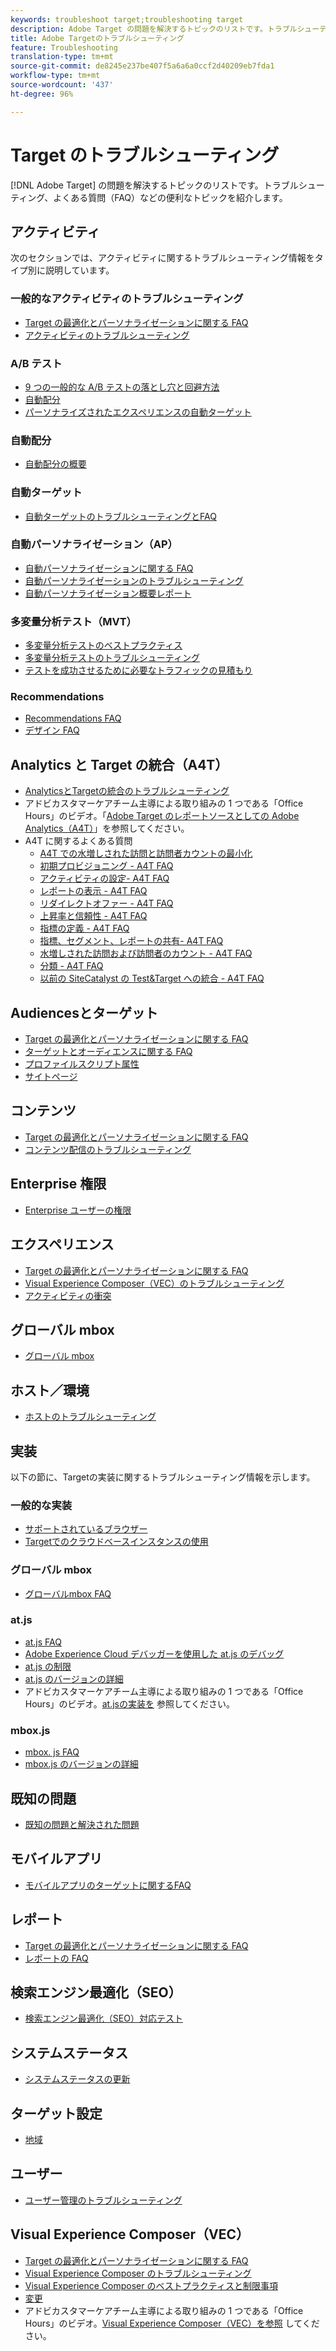```yaml
---
keywords: troubleshoot target;troubleshooting target
description: Adobe Target の問題を解決するトピックのリストです。トラブルシューティング、よくある質問（FAQ）などの便利なトピックを紹介します。
title: Adobe Targetのトラブルシューティング
feature: Troubleshooting
translation-type: tm+mt
source-git-commit: de8245e237be407f5a6a6a0ccf2d40209eb7fda1
workflow-type: tm+mt
source-wordcount: '437'
ht-degree: 96%

---
```



# Target のトラブルシューティング

[!DNL Adobe Target] の問題を解決するトピックのリストです。トラブルシューティング、よくある質問（FAQ）などの便利なトピックを紹介します。

## アクティビティ

次のセクションでは、アクティビティに関するトラブルシューティング情報をタイプ別に説明しています。

### 一般的なアクティビティのトラブルシューティング

* [Target の最適化とパーソナライゼーションに関する FAQ](/help/c-intro/cmp-target-standard-cheatsheet.md)
* [アクティビティのトラブルシューティング](/help/c-activities/c-troubleshooting-activities/troubleshooting-activities.md)

### A/B テスト

* [9 つの一般的な A/B テストの落とし穴と回避方法](/help/c-activities/t-test-ab/common-ab-testing-pitfalls.md)
* [自動配分](/help/c-activities/automated-traffic-allocation/automated-traffic-allocation.md)
* [パーソナライズされたエクスペリエンスの自動ターゲット](/help/c-activities/auto-target/auto-target-to-optimize.md)

### 自動配分

* [自動配分の概要](/help/c-activities/automated-traffic-allocation/automated-traffic-allocation.md#section_0E72C1D72DE74F589F965D4B1763E5C3)

### 自動ターゲット

* [自動ターゲットのトラブルシューティングとFAQ](/help/c-activities/auto-target/auto-target-troubleshooting-faqs.md)

### 自動パーソナライゼーション（AP）

* [自動パーソナライゼーションに関する FAQ](/help/c-activities/t-automated-personalization/automated-personalization-faq.md)
* [自動パーソナライゼーションのトラブルシューティング](/help/c-activities/t-automated-personalization/ap-trouble.md)
* [自動パーソナライゼーション概要レポート](/help/c-reports/reports-ap.md)

### 多変量分析テスト（MVT）

* [多変量分析テストのベストプラクティス](/help/c-activities/c-multivariate-testing/best-practices.md)
* [多変量分析テストのトラブルシューティング](/help/c-activities/c-multivariate-testing/best-practices.md)
* [テストを成功させるために必要なトラフィックの見積もり](/help/c-activities/c-multivariate-testing/t-create-multivariate-test/traffic-estimator.md)

### Recommendations

* [Recommendations FAQ](/help/c-recommendations/c-recommendations-faq/recommendations-faq.md)
* [デザイン FAQ](/help/c-recommendations/c-design-overview/template-faq.md)

## Analytics と Target の統合（A4T）

* [AnalyticsとTargetの統合のトラブルシューティング](/help/c-integrating-target-with-mac/a4t/c-a4t-troubleshooting/a4t-troubleshooting.md)
* アドビカスタマーケアチーム主導による取り組みの 1 つである「Office Hours」のビデオ。「[Adobe Target のレポートソースとしての Adobe Analytics（A4T）](/help/c-integrating-target-with-mac/a4t/a4t.md)」を参照してください。
* A4T に関するよくある質問
   * [A4T での水増しされた訪問と訪問者カウントの最小化](/help/c-integrating-target-with-mac/a4t/c-a4t-troubleshooting/minimizing-inflated-visit-and-visitor-counts-a4t.md)
   * [初期プロビジョニング - A4T FAQ](/help/c-integrating-target-with-mac/a4t/r-a4t-faq/a4t-faq-initial-provisioning.md)
   * [アクティビティの設定- A4T FAQ](/help/c-integrating-target-with-mac/a4t/r-a4t-faq/a4t-faq-activity-setup.md)
   * [レポートの表示 - A4T FAQ](/help/c-integrating-target-with-mac/a4t/r-a4t-faq/a4t-faq-viewing-reports.md)
   * [リダイレクトオファー - A4T FAQ](/help/c-integrating-target-with-mac/a4t/r-a4t-faq/a4t-faq-redirect-offers.md)
   * [上昇率と信頼性 - A4T FAQ](/help/c-integrating-target-with-mac/a4t/r-a4t-faq/a4t-faq-lift-and-confidence.md)
   * [指標の定義 - A4T FAQ](/help/c-integrating-target-with-mac/a4t/r-a4t-faq/a4t-faq-metric-definition.md)
   * [指標、セグメント、レポートの共有- A4T FAQ](/help/c-target/c-troubleshooting-targets-and-audiences/a4t-faq-sharing-metrics-audiences-reports.md)
   * [水増しされた訪問および訪問者のカウント - A4T FAQ](/help/c-integrating-target-with-mac/a4t/r-a4t-faq/a4t-faq-inflated-visit-and-visitor-counts.md)
   * [分類 - A4T FAQ](/help/c-integrating-target-with-mac/a4t/r-a4t-faq/a4t-faq-classifications.md)
   * [以前の SiteCatalyst の Test&amp;Target への統合 - A4T FAQ](/help/c-integrating-target-with-mac/a4t/r-a4t-faq/a4t-faq-old-integration.md)

## Audiencesとターゲット

* [Target の最適化とパーソナライゼーションに関する FAQ](/help/c-intro/cmp-target-standard-cheatsheet.md)
* [ターゲットとオーディエンスに関する FAQ](/help/c-target/c-troubleshooting-targets-and-audiences/troubleshooting-targets-and-audiences.md)
* [プロファイルスクリプト属性](/help/c-target/c-visitor-profile/profile-parameters.md)
* [サイトページ](/help/c-target/c-audiences/c-target-rules/site-pages.md)

## コンテンツ

* [Target の最適化とパーソナライゼーションに関する FAQ](/help/c-intro/cmp-target-standard-cheatsheet.md)
* [コンテンツ配信のトラブルシューティング](/help/c-activities/c-troubleshooting-activities/content-trouble.md)

## Enterprise 権限

* [Enterprise ユーザーの権限](/help/administrating-target/c-user-management/property-channel/property-channel.md)

## エクスペリエンス

* [Target の最適化とパーソナライゼーションに関する FAQ](/help/c-intro/cmp-target-standard-cheatsheet.md)
* [Visual Experience Composer（VEC）のトラブルシューティング](/help/c-experiences/c-visual-experience-composer/r-troubleshoot-composer/troubleshoot-composer.md)
* [アクティビティの衝突](/help/c-experiences/c-visual-experience-composer/activity-collisions.md)

## グローバル mbox

* [グローバル mbox](/help/c-implementing-target/c-implementing-target-for-client-side-web/c-target-atjs-faq/global-mbox-frequently-asked-questions.md)

## ホスト／環境

* [ホストのトラブルシューティング](/help/administrating-target/hosts.md)

## 実装

以下の節に、Targetの実装に関するトラブルシューティング情報を示します。

### 一般的な実装

* [サポートされているブラウザー](/help/c-implementing-target/c-considerations-before-you-implement-target/supported-browsers.md)
* [Targetでのクラウドベースインスタンスの使用](/help/c-implementing-target/c-implementing-target-for-client-side-web/c-target-debugging-atjs/targeting-using-cloud-based-instances.md)

### グローバル mbox

* [グローバルmbox FAQ](/help/c-implementing-target/c-implementing-target-for-client-side-web/c-target-atjs-faq/global-mbox-frequently-asked-questions.md)

### at.js

* [at.js FAQ](/help/c-implementing-target/c-implementing-target-for-client-side-web/c-target-atjs-faq/target-atjs-faq.md)
* [Adobe Experience Cloud デバッガーを使用した at.js のデバッグ](/help/c-implementing-target/c-implementing-target-for-client-side-web/c-target-debugging-atjs/target-debugging-atjs.md)
* [at.js の制限](/help/c-implementing-target/c-implementing-target-for-client-side-web/t-mbox-download/c-target-atjs-implementation/target-atjs-limitations.md)
* [at.js のバージョンの詳細](/help/c-implementing-target/c-implementing-target-for-client-side-web/target-atjs-versions.md)
* アドビカスタマーケアチーム主導による取り組みの 1 つである「Office Hours」のビデオ。[at.jsの実装を](/help/c-implementing-target/c-implementing-target-for-client-side-web/t-mbox-download/c-target-atjs-implementation/target-atjs-implementation.md) 参照してください。

### mbox.js

* [mbox. js FAQ](/help/c-implementing-target/c-implementing-target-for-client-side-web/t-mbox-download/mboxjs-frequently-asked-questions.md)
* [mbox.js のバージョンの詳細](/help/c-implementing-target/c-implementing-target-for-client-side-web/t-mbox-download/mboxjs-change-log.md)

## 既知の問題

* [既知の問題と解決された問題](/help/r-release-notes/known-issues-resolved-issues.md)

## モバイルアプリ

* [モバイルアプリのターゲットに関するFAQ](/help/c-target-mobile-app/target-for-mobile-apps-faq.md)

## レポート

* [Target の最適化とパーソナライゼーションに関する FAQ](/help/c-intro/cmp-target-standard-cheatsheet.md)
* [レポートの FAQ](/help/c-reports/reporting-frequently-asked-questions.md)

## 検索エンジン最適化（SEO）

* [検索エンジン最適化（SEO）対応テスト](/help/c-implementing-target/c-implementing-target-for-client-side-web/c-how-atjs-works/how-atjs-works.md)

## システムステータス

* [システムステータスの更新](/help/r-release-notes/system-status-updates.md)

## ターゲット設定

* [地域](/help/c-target/c-audiences/c-target-rules/geo.md)

## ユーザー

* [ユーザー管理のトラブルシューティング](/help/administrating-target/c-user-management/c-user-management/troubleshooting-user-management.md)

## Visual Experience Composer（VEC）

* [Target の最適化とパーソナライゼーションに関する FAQ](/help/c-intro/cmp-target-standard-cheatsheet.md)
* [Visual Experience Composer のトラブルシューティング](/help/c-experiences/c-visual-experience-composer/r-troubleshoot-composer/troubleshoot-composer.md)
* [Visual Experience Composer のベストプラクティスと制限事項](/help/c-experiences/c-visual-experience-composer/experience-composer-best-practices.md)
* [変更](/help/c-experiences/c-visual-experience-composer/c-vec-code-editor/vec-code-editor.md)
* アドビカスタマーケアチーム主導による取り組みの 1 つである「Office Hours」のビデオ。[Visual Experience Composer（VEC）を参照](/help/c-experiences/c-visual-experience-composer/visual-experience-composer.md) してください。